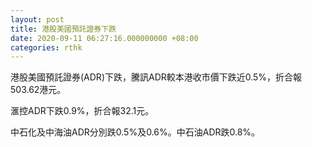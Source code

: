 ```yaml
---
layout: post
title: 港股美國預託證券下跌
date: 2020-09-11 06:27:16.000000000 +08:00
categories: rthk
---
```


港股美國預託證券(ADR)下跌，騰訊ADR較本港收市價下跌近0.5%，折合報503.62港元。

滙控ADR下跌0.9%，折合報32.1元。

中石化及中海油ADR分別跌0.5%及0.6%。中石油ADR跌0.8%。

